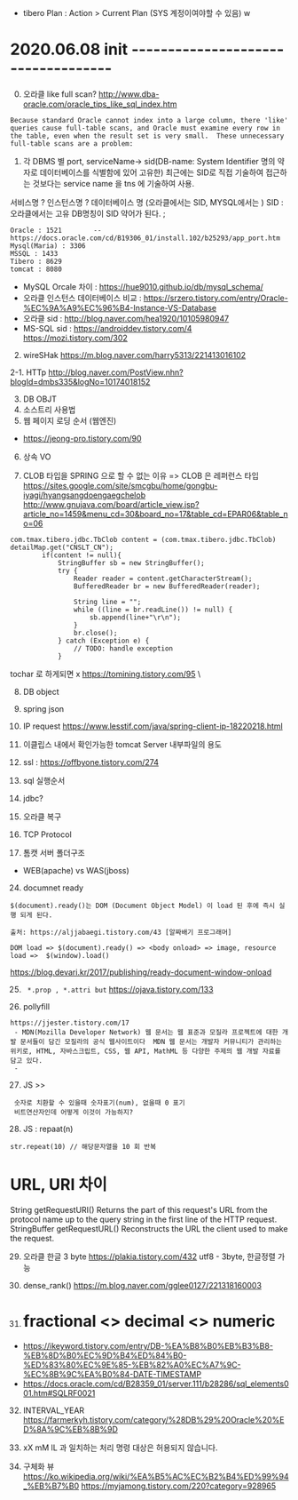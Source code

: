 



+ tibero Plan : Action > Current Plan (SYS 계정이여야할 수 있음) w



# 2020.06.08 init -----------------------------------

0. 오라클 like full scan?
http://www.dba-oracle.com/oracle_tips_like_sql_index.htm
```
Because standard Oracle cannot index into a large column, there 'like' queries cause full-table scans, and Oracle must examine every row in the table, even when the result set is very small.  These unnecessary full-table scans are a problem:
```

1. 각 DBMS 별 port, serviceName-> sid(DB-name: System Identifier 명의 약자로 데이터베이스를 식별함에 있어 고유한)
최근에는 SID로 직접 기술하여 접근하는 것보다는 service name 을 tns 에 기술하여 사용.

서비스명 ?
인스턴스명 ?
데이터베이스 명 (오라클에서는 SID, MYSQL에서는 )
SID : 오라클에서는 고유 DB명칭이 SID 약어가 된다.
;
```
Oracle : 1521        -- https://docs.oracle.com/cd/B19306_01/install.102/b25293/app_port.htm
Mysql(Maria) : 3306
MSSQL : 1433
Tibero : 8629
tomcat : 8080

```
 + MySQL Orcale 차이 : https://hue9010.github.io/db/mysql_schema/
 + 오라클 인스턴스 데이터베이스 비교 : https://srzero.tistory.com/entry/Oracle-%EC%9A%A9%EC%96%B4-Instance-VS-Database
 + 오라클 sid : http://blog.naver.com/hea1920/10105980947
 + MS-SQL sid : https://androiddev.tistory.com/4 https://mozi.tistory.com/302

2. wireSHak
https://m.blog.naver.com/harry5313/221413016102

2-1. HTTp http://blog.naver.com/PostView.nhn?blogId=dmbs335&logNo=10174018152



3. DB OBJT
4. 소스트리 사용법
5. 웹 페이지 로딩 순서 (웹엔진)
- https://jeong-pro.tistory.com/90
6. 상속 VO

7. CLOB 타입을 SPRING 으로 할 수 없는 이유
 => CLOB 은 레퍼런스 타입
 https://sites.google.com/site/smcgbu/home/gongbu-iyagi/hyangsangdoengaegchelob
 http://www.gnujava.com/board/article_view.jsp?article_no=1459&menu_cd=30&board_no=17&table_cd=EPAR06&table_no=06
```
com.tmax.tibero.jdbc.TbClob content = (com.tmax.tibero.jdbc.TbClob) detailMap.get("CNSLT_CN");
		if(content != null){
			StringBuffer sb = new StringBuffer();
			try {
				Reader reader = content.getCharacterStream();
				BufferedReader br = new BufferedReader(reader);

				String line = "";
				while ((line = br.readLine()) != null) {
					sb.append(line+"\r\n");
				}
				br.close();
			} catch (Exception e) {
				// TODO: handle exception
			}
```
tochar 로 하게되면 x
https://tomining.tistory.com/95
\

8. DB object


9. spring json


10. IP request
https://www.lesstif.com/java/spring-client-ip-18220218.html

11. 이클립스 내에서 확인가능한 tomcat Server 내부파일의 용도

12. ssl : https://offbyone.tistory.com/274
13. sql 실행순서

20. jdbc?
21. 오라클 복구
22. TCP Protocol   
23. 톰캣 서버 폴더구조
  - WEB(apache) vs WAS(jboss)
24. documnet ready
```
$(document).ready()는 DOM (Document Object Model) 이 load 된 후에 즉시 실행 되게 된다.

출처: https://aljjabaegi.tistory.com/43 [알짜배기 프로그래머]

DOM load => $(document).ready() => <body onload> => image, resource load =>  $(window).load()

```
https://blog.devari.kr/2017/publishing/ready-document-window-onload



25. ``` *.prop , *.attri but```
https://ojava.tistory.com/133




26. pollyfill
```
https://jjester.tistory.com/17
 - MDN(Mozilla Developer Network) 웹 문서는 웹 표준과 모질라 프로젝트에 대한 개발 문서들이 담긴 모질라의 공식 웹사이트이다  MDN 웹 문서는 개발자 커뮤니티가 관리하는 위키로, HTML, 자바스크립트, CSS, 웹 API, MathML 등 다양한 주제의 웹 개발 자료를 담고 있다.
 -

```


27. JS >>  
```
 숫자로 치환할 수 있을때 숫자표기(num), 없을때 0 표기
 비트연산자인데 어떻게 이것이 가능하지?
```


28. JS : repaat(n)
```
str.repeat(10) // 해당문자열을 10 회 반복
```


# URL, URI 차이
String	getRequestURI()
Returns the part of this request's URL from the protocol name up to the query string in the first line of the HTTP request.
StringBuffer	getRequestURL()
Reconstructs the URL the client used to make the request.




29. 오라클 한글 3 byte
https://plakia.tistory.com/432
utf8 - 3byte, 한글정렬 가능




30. dense_rank()
https://m.blog.naver.com/gglee0127/221318160003


31. # fractional <> decimal <> numeric

- https://ikeyword.tistory.com/entry/DB-%EA%B8%B0%EB%B3%B8-%EB%8D%B0%EC%9D%B4%ED%84%B0-%ED%83%80%EC%9E%85-%EB%82%A0%EC%A7%9C-%EC%8B%9C%EA%B0%84-DATE-TIMESTAMP
- https://docs.oracle.com/cd/B28359_01/server.111/b28286/sql_elements001.htm#SQLRF0021



32. INTERVAL_YEAR
https://farmerkyh.tistory.com/category/%28DB%29%20Oracle%20%ED%8A%9C%EB%8B%9D



33. xX mM lL 과 일치하는 처리 명령 대상은 허용되지 않습니다.



34. 구체화 뷰
https://ko.wikipedia.org/wiki/%EA%B5%AC%EC%B2%B4%ED%99%94_%EB%B7%B0
https://myjamong.tistory.com/220?category=928965
